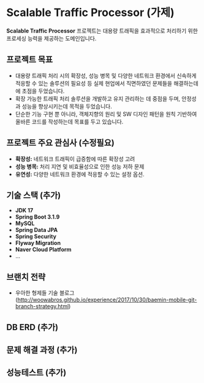 # Scalable Traffic Processor (가제)

**Scalable Traffic Processor** 프로젝트는 대용량 트래픽을 효과적으로 처리하기 위한 프로세싱 능력을 제공하는 도메인입니다.

## 프로젝트 목표

- 대용량 트래픽 처리 시의 확장성, 성능 병목 및 다양한 네트워크 환경에서 신속하게 적응할 수 있는 솔루션의 필요성 등 실제 현업에서 직면하였던 문제들을 해결하는데에 초점을 두었습니다.
- 확장 가능한 트래픽 처리 솔루션을 개발하고 유지 관리하는 데 중점을 두며, 안정성과 성능을 향상시키는데 목적을 두었습니다.
- 단순한 기능 구현 뿐 아니라, 객체지향의 원리 및 SW 디자인 패턴을 원칙 기반하여 올바른 코드를 작성하는데 목표를 두고 있습니다.


## 프로젝트 주요 관심사 (수정필요)

- **확장성:** 네트워크 트래픽이 급증함에 따른 확장성 고려
- **성능 병목:** 처리 지연 및 비효율성으로 인한 성능 저하 문제
- **유연성:** 다양한 네트워크 환경에 적응할 수 있는 설정 옵션.

## 기술 스택 (추가)
- **JDK 17** 
- **Spring Boot 3.1.9**
- **MySQL**  
- **Spring Data JPA**
- **Spring Security** 
- **Flyway Migration**
- **Naver Cloud Platform**
- ... 

## 브랜치 전략
- 우아한 형제들 기술 블로그(http://woowabros.github.io/experience/2017/10/30/baemin-mobile-git-branch-strategy.html)

## DB ERD (추가)

## 문제 해결 과정 (추가)

## 성능테스트 (추가)

 
